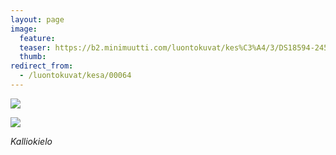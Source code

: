 ```yaml
---
layout: page
image:
  feature:
  teaser: https://b2.minimuutti.com/luontokuvat/kes%C3%A4/3/DS18594-245px.jpg
  thumb:
redirect_from:
  - /luontokuvat/kesa/00064
---
```


![](https://b2.minimuutti.com/luontokuvat/kes%C3%A4/3/DS18592-800px.jpg)

![](https://b2.minimuutti.com/luontokuvat/kes%C3%A4/3/DS18594-800px.jpg)

*Kalliokielo*
